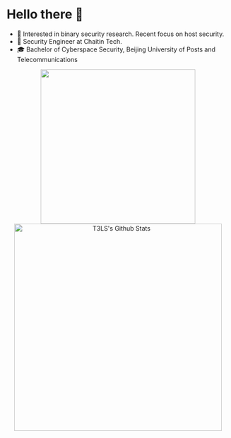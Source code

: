 # Hello there 👋

* 🧐   Interested in binary security research. Recent focus on host security.
* 💼   Security Engineer at Chaitin Tech.
* 🎓   Bachelor of Cyberspace Security, Beijing University of Posts and Telecommunications

<p align="center">
<img align="center" src="https://github-readme-stats.vercel.app/api/top-langs/?username=t3ls&hide_langs_below=1&theme=default&line_height=27&layout=compact" height="350" width="350" />
<img align="center" src="https://github-readme-stats.vercel.app/api?username=t3ls&show_icons=true&count_private=true&include_all_commits=true&line_height=21" alt="T3LS's Github Stats" height="470" width="470" />
</p>
